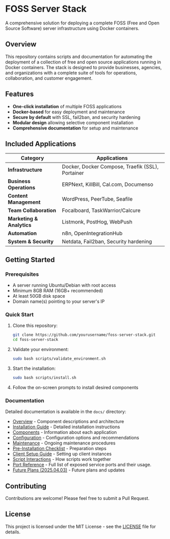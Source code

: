# FOSS Server Stack

A comprehensive solution for deploying a complete FOSS (Free and Open Source Software) server infrastructure using Docker containers.

## Overview

This repository contains scripts and documentation for automating the deployment of a collection of free and open source applications running in Docker containers. The stack is designed to provide businesses, agencies, and organizations with a complete suite of tools for operations, collaboration, and customer engagement.

## Features

- **One-click installation** of multiple FOSS applications
- **Docker-based** for easy deployment and maintenance
- **Secure by default** with SSL, fail2ban, and security hardening
- **Modular design** allowing selective component installation
- **Comprehensive documentation** for setup and maintenance

## Included Applications

| Category | Applications |
|----------|--------------|
| **Infrastructure** | Docker, Docker Compose, Traefik (SSL), Portainer |
| **Business Operations** | ERPNext, KillBill, Cal.com, Documenso |
| **Content Management** | WordPress, PeerTube, Seafile |
| **Team Collaboration** | Focalboard, TaskWarrior/Calcure |
| **Marketing & Analytics** | Listmonk, PostHog, WebPush |
| **Automation** | n8n, OpenIntegrationHub |
| **System & Security** | Netdata, Fail2ban, Security hardening |

## Getting Started

### Prerequisites

- A server running Ubuntu/Debian with root access
- Minimum 8GB RAM (16GB+ recommended)
- At least 50GB disk space
- Domain name(s) pointing to your server's IP

### Quick Start

1. Clone this repository:
   ```bash
   git clone https://github.com/yourusername/foss-server-stack.git
   cd foss-server-stack
   ```

2. Validate your environment:
   ```bash
   sudo bash scripts/validate_environment.sh
   ```

3. Start the installation:
   ```bash
   sudo bash scripts/install.sh
   ```

4. Follow the on-screen prompts to install desired components

### Documentation

Detailed documentation is available in the `docs/` directory:

- [Overview](docs/OVERVIEW.md) - Component descriptions and architecture
- [Installation Guide](docs/INSTALLATION.md) - Detailed installation instructions
- [Components](docs/COMPONENTS.md) - Information about each application
- [Configuration](docs/CONFIGURATION.md) - Configuration options and recommendations
- [Maintenance](docs/MAINTENANCE.md) - Ongoing maintenance procedures
- [Pre-Installation Checklist](docs/PRE_INSTALLATION_CHECKLIST.md) - Preparation steps
- [Client Setup Guide](docs/CLIENT_SETUP.md) - Setting up client instances
- [Script Interactions](docs/SCRIPT_INTERACTIONS.md) - How scripts work together
- [Port Reference](docs/PORTS.md) - Full list of exposed service ports and their usage.
- [Future Plans (2025.04.03)](docs/FuturePlans.2025.04.03.md) - Future plans and updates


## Contributing

Contributions are welcome! Please feel free to submit a Pull Request.

## License

This project is licensed under the MIT License - see the [LICENSE](LICENSE) file for details.
